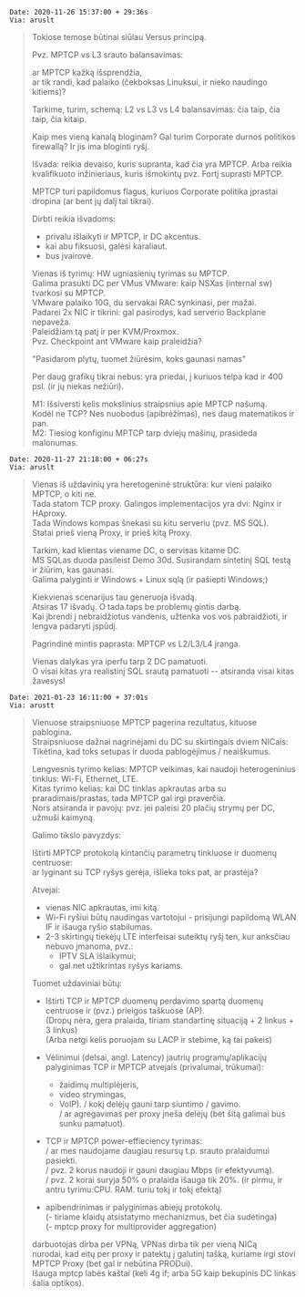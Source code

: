 ```
Date: 2020-11-26 15:37:00 + 29:36s  
Via: aruslt  
```
> Tokiose temose būtinai siūlau Versus principą.  
> 
> Pvz. MPTCP vs L3 srauto balansavimas:  
> 
> ar MPTCP kažką išsprendžia,  
> ar tik randi, kad palaiko (čekboksas Linuksui, ir nieko naudingo kitiems)?  
> 
> Tarkime, turim, schemą: L2 vs L3 vs L4 balansavimas: čia taip, čia taip, čia kitaip.  
> 
> Kaip mes vieną kanalą bloginam? Gal turim Corporate durnos politikos firewallą? Ir jis ima bloginti ryšį.  
> 
> Išvada: reikia devaiso, kuris supranta, kad čia yra MPTCP. Arba reikia
> kvalifikuoto inžinieriaus, kuris išmokintų pvz. Fortį suprasti MPTCP.  
> 
> MPTCP turi papildomus flagus, kuriuos Corporate politika įprastai dropina (ar bent jų dalį tai tikrai).  
> 
> Dirbti reikia išvadoms:
> 
> * privalu išlaikyti ir MPTCP, ir DC akcentus.
> * kai abu fiksuosi, galėsi karaliaut.
> * bus įvairovė.
> 
> Vienas iš tyrimų: HW ugniasienių tyrimas su MPTCP.  
> Galima prasukti DC per VMus VMware: kaip NSXas (internal sw) tvarkosi su MPTCP.  
> VMware palaiko 10G, du servakai RAC synkinasi, per mažai.  
> Padarei 2x NIC ir tikrini: gal pasirodys, kad serverio Backplane nepaveža.  
> Paleidžiam tą patį ir per KVM/Proxmox.  
> Pvz. Checkpoint ant VMware kaip praleidžia?  
> 
> "Pasidarom plytų, tuomet žiūrėsim, koks gaunasi namas"  
> 
> Per daug grafikų tikrai nebus: yra priedai, į kuriuos telpa kad ir 400 psl. (ir jų niekas nežiūri).  
> 
> M1: Išsiversti kelis mokslinius straipsnius apie MPTCP našumą.  
> Kodėl ne TCP? Nes nuobodus (apibrėžimas), nes daug matematikos ir pan.  
> M2: Tiesiog konfiginu MPTCP tarp dviejų mašinų, prasideda malonumas.  

```
Date: 2020-11-27 21:18:00 + 06:27s  
Via: aruslt  
```
> Vienas iš uždavinių yra heretogeninė struktūra: kur vieni palaiko MPTCP, o kiti ne.  
> Tada statom TCP proxy. Galingos implementacijos yra dvi: Nginx ir HAproxy.  
> Tada Windows kompas šnekasi su kitu serveriu (pvz. MS SQL).  
> Statai prieš vieną Proxy, ir prieš kitą Proxy.  
> 
> Tarkim, kad klientas viename DC, o servisas kitame DC.  
> MS SQLas duoda pasileist Demo 30d. Susirandam sintetinį SQL testą ir žiūrim, kas gaunasi.  
> Galima palyginti ir Windows + Linux sqlą (ir pašiepti Windows;)  
> 
> Kiekvienas scenarijus tau generuoja išvadą.  
> Atsiras 17 išvadų. O tada taps be problemų gintis darbą.  
> Kai įbrendi į nebraidžiotus vandenis, užtenka vos vos pabraidžioti, ir lengva padaryti įspūdį.  
> 
> Pagrindinė mintis paprasta: MPTCP vs L2/L3/L4 įranga.  
> 
> Vienas dalykas yra iperfu tarp 2 DC pamatuoti.  
> O visai kitas yra realistinį SQL srautą pamatuoti -- atsiranda visai kitas žavesys!  

```
Date: 2021-01-23 16:11:00 + 37:01s
Via: arustt  
```
> Vienuose straipsniuose MPTCP pagerina rezultatus, kituose pablogina.  
> Straipsniuose dažnai nagrinėjami du DC su skirtingais dviem NICais:  
> Tikėtina, kad toks setupas ir duoda pablogėjimus / neaiškumus.  
>
> Lengvesnis tyrimo kelias: MPTCP veikimas, kai naudoji heterogeninius tinklus: Wi-Fi, Ethernet, LTE.  
> Kitas tyrimo kelias: kai DC tinklas apkrautas arba su praradimais/prastas, tada MPTCP gal irgi praverčia.  
> Nors atsiranda ir pavojų: pvz. jei paleisi 20 plačių strymų per DC, užmuši kaimyną.  
>
> Galimo tikslo pavyzdys:  
> 
> Ištirti MPTCP protokolą kintančių parametrų tinkluose ir duomenų centruose:  
> ar lyginant su TCP ryšys gerėja, išlieka toks pat, ar prastėja?  
> 
> Atvejai:  
> * vienas NIC apkrautas, imi kitą.  
> * Wi-Fi ryšiui būtų naudingas vartotojui - prisijungi papildomą WLAN IF ir išauga ryšio stabilumas.  
> * 2-3 skirtingų tiekėjų LTE interfeisai suteiktų ryšį ten, kur anksčiau nebuvo įmanoma, pvz.:  
>   - IPTV SLA išlaikymui;
>   - gal net užtikrintas ryšys kariams.
>
> Tuomet uždaviniai būtų:  
>
> - Ištirti TCP ir MPTCP duomenų perdavimo spartą duomenų centruose ir (pvz.) prieigos taškuose (AP).  
>   (Dropų nėra, gera pralaida, tiriam standartinę situaciją + 2 linkus + 3 linkus)  
>   (Arba netgi kelis poruojam su LACP ir stebime, ką tai pakeis)  
>
> - Vėlinimui (delsai, angl. Latency) jautrių programų/aplikacijų palyginimas TCP ir MPTCP atvejais (privalumai, trūkumai):
>   - žaidimų multiplėjeris,
>   - video strymingas,
>   - VoIP).
> / kokį delėjų gauni tarp siuntimo / gavimo.  
> / ar agregavimas per proxy įneša delėjų (bet šitą galimai bus sunku pamatuot).  
>
> - TCP ir MPTCP power-effieciency tyrimas:  
> / ar mes naudojame daugiau resursų t.p. srauto pralaidumui pasiekti.  
> / pvz. 2 korus naudoji ir gauni daugiau Mbps (ir efektyvumą).  
> / pvz. 2 korai suryja 50% o pralaida išauga tik 20%. (ir pirmu, ir antru tyrimu:CPU. RAM. turiu tokį ir tokį efektą)  
>
> - apibendrinimas ir palyginimas abiejų protokolų.  
> (- tiriame klaidų atsistatymo mechanizmus, bet čia sudėtinga)  
> (- mptcp proxy for multiprovider aggregation)  
>
> darbuotojas dirba per VPNą, VPNas dirba tik per vieną NICą  
> nurodai, kad eitų per proxy ir patektų į galutinį tašką, kuriame irgi stovi MPTCP Proxy (bet gal ir nebūtina PRODui).  
> Išauga mptcp labės kaštai (keli 4g if; arba 5G kaip bekupinis DC linkas šalia optikos).  
